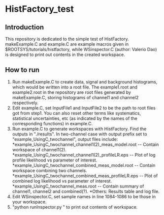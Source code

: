 # HistFactory_test
## Introduction
This repository is dedicated to the simple test of HistFactory.
makeExample.C and example.C are example macros given in $ROOTSYS/tutorials/histfactory,
while WSinspector.C (author: Valerio Dao) is designed to print out contents in the created workspace.
## How to run
1. Run makeExample.C to create data, signal and background histograms, which would be 
written into a root file. The example1.root and example2.root in the repository are root files 
generated by makeExample.C, storing histograms of channel1 and channel2 respectively.
2. Edit example.C, set InputFile1 and InputFile2 to be the path to root files got from step1.
You can also reset other terms like systematics, statistical uncertainties, etc (as indicated by the names
of the corresponding functions) in example.C.
3. Run example.C to generate workspaces with HistFactory. Find the outputs in "./results". 
In two-channel case with output prefix set to "example_UsingC_twochannel", output files include:
*example_UsingC_twochannel_channel1(2)_meas_model.root -- Contain workspace of channel1(2).
*example_UsingC_twochannel_channel1(2)_profileLR.eps -- Plot of log profile likelihood vs parameter of interest.
*example_UsingC_twochannel_combined_meas_model.root -- Contain workspace combining two channels.
*example_UsingC_twochannel_combined_meas_profileLR.eps -- Plot of combined log likelihood vs parameter of interest.
*example_UsingC_twochannel_meas.root -- Contain summary of channel1, channel2 and combined(?).
*Others: Results table and log file.
4. Edit WSinspector.C, set sample names in line 1084-1086 to be those in your workspace.
5. "python runInspector.py <wsfile> <wsname> <dataname>" to print out contents of workspace.

